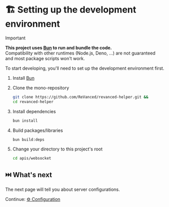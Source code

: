 # 🏗️ Setting up the development environment

> [!IMPORTANT]  
> **This project uses [Bun](https://bun.sh) to run and bundle the code.**  
> Compatibility with other runtimes (Node.js, Deno, ...) are not guaranteed and most package scripts won't work.

To start developing, you'll need to set up the development environment first.

1. Install [Bun](https://bun.sh)

2. Clone the mono-repository

    ```sh
    git clone https://github.com/ReVanced/revanced-helper.git &&
    cd revanced-helper
    ```

3. Install dependencies

    ```sh
    bun install
    ```

4. Build packages/libraries

    ```sh
    bun build:deps
    ```

5. Change your directory to this project's root
    ```sh
    cd apis/websocket
    ```

## ⏭️ What's next

The next page will tell you about server configurations.

Continue: [⚙️ Configuration](./1_configuration.md)
